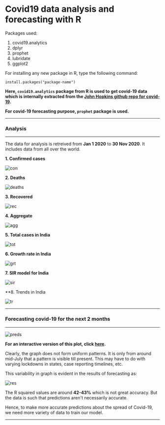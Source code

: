 # Covid19 data analysis and forecasting with R

Packages used:

1. covid19.analytics
2. dplyr
3. prophet
4. lubridate
5. ggplot2

For installing any new package in R, type the following command:

```
install.packages("package-name")
```
**Here, `covid19.analytics` package from R is used to get covid-19 data which is internally extracted from the [John Hopkins github repo for covid-19](https://github.com/CSSEGISandData/COVID-19).**

**For covid-19 forecasting purpose, `prophet` package is used.**

---

### Analysis

---

The data for analysis is retreived from **Jan 1 2020** to **30 Nov 2020**. It includes data from all over the world.

**1. Confirmed cases**

![con][a]

[a]: https://github.com/adityarc19/covid19-with-R/blob/main/images/confirmed.png

**2. Deaths**

![deaths][b]

[b]: https://github.com/adityarc19/covid19-with-R/blob/main/images/deaths.png


**3. Recovered**

![rec][c]

[c]: https://github.com/adityarc19/covid19-with-R/blob/main/images/recovered.png


**4. Aggregate**

![agg][d]

[d]: https://github.com/adityarc19/covid19-with-R/blob/main/images/aggregate.png


**5. Total cases in India**

![tot][e]

[e]: https://github.com/adityarc19/covid19-with-R/blob/main/images/total.png


**6. Growth rate in India**

![grt][f]

[f]: https://github.com/adityarc19/covid19-with-R/blob/main/images/growth.png


**7. SIR model for India**

![sir][g]

[g]: https://github.com/adityarc19/covid19-with-R/blob/main/images/Sir-model.png

**8. Trends in India

![tr][j]

[j]: https://github.com/adityarc19/covid19-with-R/blob/main/images/trends.jpeg

---

### Forecasting covid-19 for the next 2 months 

---

![preds][h]

[h]: https://github.com/adityarc19/covid19-with-R/blob/main/images/predictions.png


**For an interactive version of this plot, click [here](https://adityarc19.github.io/covid/index.html).**


Clearly, the graph does not form uniform patterns. It is only from around mid-July that a pattern is visible till present. This may have to do with varying lockdowns in states, case reporting timelines, etc. 

This variability in graph is evident in the results of forecasting as:

![res][i]

[i]: https://github.com/adityarc19/covid19-with-R/blob/main/images/results.png

The R squared values are around **42-43%** which is not great accuracy. But the data is such that predictions aren't necessarily accurate.

Hence, to make more accurate predictions about the spread of Covid-19, we need more variety of data to train our model.

---
















